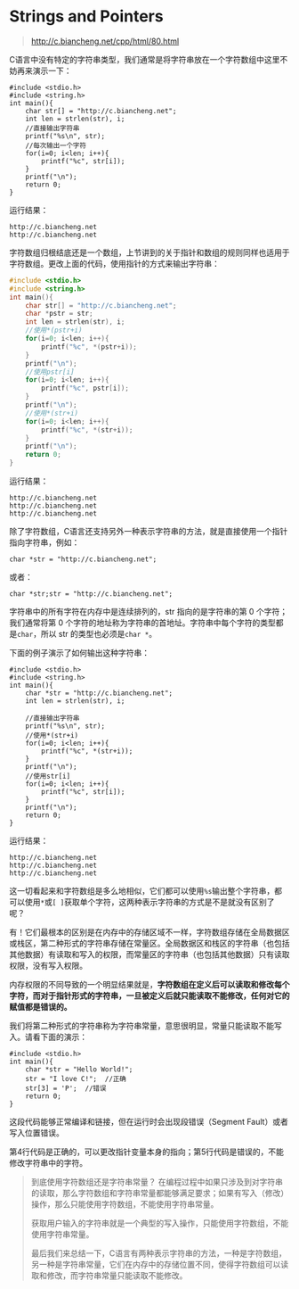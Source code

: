 # Strings and Pointers

>http://c.biancheng.net/cpp/html/80.html

C语言中没有特定的字符串类型，我们通常是将字符串放在一个字符数组中这里不妨再来演示一下：

```
#include <stdio.h>
#include <string.h>
int main(){
    char str[] = "http://c.biancheng.net";
    int len = strlen(str), i;
    //直接输出字符串
    printf("%s\n", str);
    //每次输出一个字符
    for(i=0; i<len; i++){
        printf("%c", str[i]);
    }
    printf("\n");
    return 0;
}
```

运行结果：
```
http://c.biancheng.net
http://c.biancheng.net
```
字符数组归根结底还是一个数组，上节讲到的关于指针和数组的规则同样也适用于字符数组。更改上面的代码，使用指针的方式来输出字符串：
```c
#include <stdio.h>
#include <string.h>
int main(){
    char str[] = "http://c.biancheng.net";
    char *pstr = str;
    int len = strlen(str), i;
    //使用*(pstr+i)
    for(i=0; i<len; i++){
        printf("%c", *(pstr+i));
    }
    printf("\n");
    //使用pstr[i]
    for(i=0; i<len; i++){
        printf("%c", pstr[i]);
    }
    printf("\n");
    //使用*(str+i)
    for(i=0; i<len; i++){
        printf("%c", *(str+i));
    }
    printf("\n");
    return 0;
}
```

运行结果：
```
http://c.biancheng.net
http://c.biancheng.net
http://c.biancheng.net
```
除了字符数组，C语言还支持另外一种表示字符串的方法，就是直接使用一个指针指向字符串，例如：

```
char *str = "http://c.biancheng.net";
```

或者：

```
char *str;str = "http://c.biancheng.net";
```

字符串中的所有字符在内存中是连续排列的，str 指向的是字符串的第 0 个字符；我们通常将第 0  个字符的地址称为字符串的首地址。字符串中每个字符的类型都是`char`，所以 str 的类型也必须是`char *`。

下面的例子演示了如何输出这种字符串：

```
#include <stdio.h>
#include <string.h>
int main(){
    char *str = "http://c.biancheng.net";
    int len = strlen(str), i;
   
    //直接输出字符串
    printf("%s\n", str);
    //使用*(str+i)
    for(i=0; i<len; i++){
        printf("%c", *(str+i));
    }
    printf("\n");
    //使用str[i]
    for(i=0; i<len; i++){
        printf("%c", str[i]);
    }
    printf("\n");
    return 0;
}
```

运行结果：
```
http://c.biancheng.net
http://c.biancheng.net
http://c.biancheng.net
```

这一切看起来和字符数组是多么地相似，它们都可以使用`%s`输出整个字符串，都可以使用`*`或`[ ]`获取单个字符，这两种表示字符串的方式是不是就没有区别了呢？

有！它们最根本的区别是在内存中的存储区域不一样，字符数组存储在全局数据区或栈区，第二种形式的字符串存储在常量区。全局数据区和栈区的字符串（也包括其他数据）有读取和写入的权限，而常量区的字符串（也包括其他数据）只有读取权限，没有写入权限。

内存权限的不同导致的一个明显结果就是，**字符数组在定义后可以读取和修改每个字符，而对于指针形式的字符串，一旦被定义后就只能读取不能修改，任何对它的赋值都是错误的。**

我们将第二种形式的字符串称为字符串常量，意思很明显，常量只能读取不能写入。请看下面的演示：

```
#include <stdio.h>
int main(){
    char *str = "Hello World!";
    str = "I love C!";  //正确
    str[3] = 'P';  //错误
    return 0;
}
```

这段代码能够正常编译和链接，但在运行时会出现段错误（Segment Fault）或者写入位置错误。

第4行代码是正确的，可以更改指针变量本身的指向；第5行代码是错误的，不能修改字符串中的字符。



>到底使用字符数组还是字符串常量？
>在编程过程中如果只涉及到对字符串的读取，那么字符数组和字符串常量都能够满足要求；如果有写入（修改）操作，那么只能使用字符数组，不能使用字符串常量。
>
>获取用户输入的字符串就是一个典型的写入操作，只能使用字符数组，不能使用字符串常量。
>
>最后我们来总结一下，C语言有两种表示字符串的方法，一种是字符数组，另一种是字符串常量，它们在内存中的存储位置不同，使得字符数组可以读取和修改，而字符串常量只能读取不能修改。